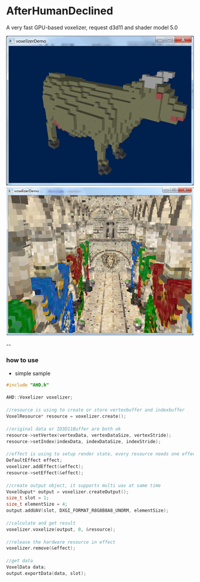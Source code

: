 # AfterHumanDeclined 
A very fast GPU-based voxelizer, request d3d11 and shader model 5.0

![naive rasterization](doc/cow.png)  
![naive rasterization](doc/sponza.png)  

--

### how to use
  
- simple sample
```C++
#include "AHD.h"

AHD::Voxelizer voxelizer;
 
//resource is using to create or store vertexbuffer and indexbuffer
VoxelResource* resource = voxelizer.create();

//original data or ID3D11Buffer are both ok
resource->setVertex(vertexData, vertexDataSize, vertexStride);
resource->setIndex(indexData, indexDataSize, indexStride);

//effect is using to setup render state, every resource needs one effect
DefaultEffect effect;
voxelizer.addEffect(&effect);
resource->setEffect(&effect);

//create output object, it supports multi uav at same time
VoxelOuput* output = voxelizer.createOutput();
size_t slot = 1;
size_t elementSize = 4;
output.addUAV(slot, DXGI_FORMAT_R8G8B8A8_UNORM, elementSize);

//calculate and get result
voxelizer.voxelize(output, 0, &resource);

//release the hardware resource in effect
voxelizer.remove(&effect);

//get data
VoxelData data;
output.exportData(data, slot);

```
